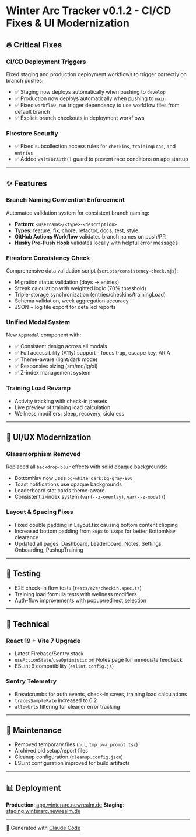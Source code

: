 # Winter Arc Tracker v0.1.2 - CI/CD Fixes & UI Modernization

## 🔥 Critical Fixes

### CI/CD Deployment Triggers
Fixed staging and production deployment workflows to trigger correctly on branch pushes:
- ✅ Staging now deploys automatically when pushing to `develop`
- ✅ Production now deploys automatically when pushing to `main`
- ✅ Fixed `workflow_run` trigger dependency to use workflow files from default branch
- ✅ Explicit branch checkouts in deployment workflows

### Firestore Security
- ✅ Fixed subcollection access rules for `checkins`, `trainingLoad`, and `entries`
- ✅ Added `waitForAuth()` guard to prevent race conditions on app startup

---

## ✨ Features

### Branch Naming Convention Enforcement
Automated validation system for consistent branch naming:
- **Pattern**: `<username>/<type>-<description>`
- **Types**: feature, fix, chore, refactor, docs, test, style
- **GitHub Actions Workflow** validates branch names on push/PR
- **Husky Pre-Push Hook** validates locally with helpful error messages

### Firestore Consistency Check
Comprehensive data validation script (`scripts/consistency-check.mjs`):
- Migration status validation (days → entries)
- Streak calculation with weighted logic (70% threshold)
- Triple-storage synchronization (entries/checkins/trainingLoad)
- Schema validation, week aggregation accuracy
- JSON + log file export for detailed reports

### Unified Modal System
New `AppModal` component with:
- ✅ Consistent design across all modals
- ✅ Full accessibility (A11y) support - focus trap, escape key, ARIA
- ✅ Theme-aware (light/dark mode)
- ✅ Responsive sizing (sm/md/lg/xl)
- ✅ Z-index management system

### Training Load Revamp
- Activity tracking with check-in presets
- Live preview of training load calculation
- Wellness modifiers: sleep, recovery, sickness

---

## 🎨 UI/UX Modernization

### Glassmorphism Removed
Replaced all `backdrop-blur` effects with solid opaque backgrounds:
- BottomNav now uses `bg-white dark:bg-gray-900`
- Toast notifications use opaque backgrounds
- Leaderboard stat cards theme-aware
- Consistent z-index system (`var(--z-overlay)`, `var(--z-modal)`)

### Layout & Spacing Fixes
- Fixed double padding in Layout.tsx causing bottom content clipping
- Increased bottom padding from `80px` to `128px` for better BottomNav clearance
- Updated all pages: Dashboard, Leaderboard, Notes, Settings, Onboarding, PushupTraining

---

## 🧪 Testing

- E2E check-in flow tests (`tests/e2e/checkin.spec.ts`)
- Training load formula tests with wellness modifiers
- Auth-flow improvements with popup/redirect selection

---

## 🔧 Technical

### React 19 + Vite 7 Upgrade
- Latest Firebase/Sentry stack
- `useActionState`/`useOptimistic` on Notes page for immediate feedback
- ESLint 9 compatibility (`eslint.config.js`)

### Sentry Telemetry
- Breadcrumbs for auth events, check-in saves, training load calculations
- `tracesSampleRate` increased to 0.2
- `allowUrls` filtering for cleaner error tracking

---

## 🧹 Maintenance

- Removed temporary files (`nul`, `tmp_pwa_prompt.tsx`)
- Archived old setup/report files
- Cleanup configuration (`cleanup.config.json`)
- ESLint configuration improved for build artifacts

---

## 📊 Deployment

**Production**: [app.winterarc.newrealm.de](https://app.winterarc.newrealm.de)
**Staging**: [staging.winterarc.newrealm.de](https://staging.winterarc.newrealm.de)

---

🤖 Generated with [Claude Code](https://claude.com/claude-code)
